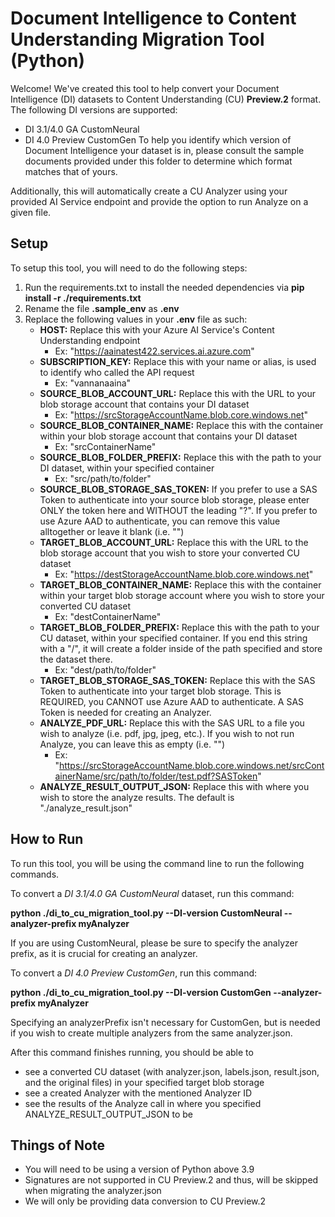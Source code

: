 # Document Intelligence to Content Understanding Migration Tool (Python)

Welcome! We've created this tool to help convert your Document Intelligence (DI) datasets to Content Understanding (CU) **Preview.2** format. The following DI versions are supported:
- DI 3.1/4.0 GA CustomNeural
- DI 4.0 Preview CustomGen
To help you identify which version of Document Intelligence your dataset is in, please consult the sample documents provided under this folder to determine which format matches that of yours. 

Additionally, this will automatically create a CU Analyzer using your provided AI Service endpoint and provide the option to run Analyze on a given file. 

## Setup
To setup this tool, you will need to do the following steps:
1. Run the requirements.txt to install the needed dependencies via **pip install -r ./requirements.txt**
2. Rename the file **.sample_env** as **.env**
3. Replace the following values in your **.env** file as such:
   - **HOST:** Replace this with your Azure AI Service's Content Understanding endpoint
       - Ex: "https://aainatest422.services.ai.azure.com"
   - **SUBSCRIPTION_KEY:** Replace this with your name or alias, is used to identify who called the API request
       - Ex: "vannanaaina"
   - **SOURCE_BLOB_ACCOUNT_URL:** Replace this with the URL to your blob storage account that contains your DI dataset
       - Ex: "https://srcStorageAccountName.blob.core.windows.net"
   - **SOURCE_BLOB_CONTAINER_NAME:** Replace this with the container within your blob storage account that contains your DI dataset
       - Ex: "srcContainerName"
   - **SOURCE_BLOB_FOLDER_PREFIX:** Replace this with the path to your DI dataset, within your specified container
       - Ex: "src/path/to/folder"   
   - **SOURCE_BLOB_STORAGE_SAS_TOKEN:** If you prefer to use a SAS Token to authenticate into your source blob storage, please enter ONLY the token here and WITHOUT the leading "?".
     If you prefer to use Azure AAD to authenticate, you can remove this value alltogether or leave it blank (i.e. "")
   - **TARGET_BLOB_ACCOUNT_URL:** Replace this with the URL to the blob storage account that you wish to store your converted CU dataset
       - Ex: "https://destStorageAccountName.blob.core.windows.net"
   - **TARGET_BLOB_CONTAINER_NAME:** Replace this with the container within your target blob storage account where you wish to store your converted CU dataset
       - Ex: "destContainerName"
   - **TARGET_BLOB_FOLDER_PREFIX:** Replace this with the path to your CU dataset, within your specified container.
     If you end this string with a "/", it will create a folder inside of the path specified and store the dataset there. 
       - Ex: "dest/path/to/folder"
   - **TARGET_BLOB_STORAGE_SAS_TOKEN:** Replace this with the SAS Token to authenticate into your target blob storage. This is REQUIRED, you CANNOT use Azure AAD to authenticate.
     A SAS Token is needed for creating an Analyzer.
   - **ANALYZE_PDF_URL:** Replace this with the SAS URL to a file you wish to analyze (i.e. pdf, jpg, jpeg, etc.). If you wish to not run Analyze, you can leave this as empty (i.e. "") 
       - Ex: "https://srcStorageAccountName.blob.core.windows.net/srcContainerName/src/path/to/folder/test.pdf?SASToken"
   - **ANALYZE_RESULT_OUTPUT_JSON:** Replace this with where you wish to store the analyze results. The default is "./analyze_result.json"

## How to Run 
To run this tool, you will be using the command line to run the following commands. 

To convert a _DI 3.1/4.0 GA CustomNeural_ dataset, run this command:

**python ./di_to_cu_migration_tool.py --DI-version CustomNeural --analyzer-prefix myAnalyzer**

If you are using CustomNeural, please be sure to specify the analyzer prefix, as it is crucial for creating an analyzer. 

To convert a _DI 4.0 Preview CustomGen_, run this command: 

**python ./di_to_cu_migration_tool.py --DI-version CustomGen --analyzer-prefix myAnalyzer**

Specifying an analyzerPrefix isn't necessary for CustomGen, but is needed if you wish to create multiple analyzers from the same analyzer.json.

After this command finishes running, you should be able to
- see a converted CU dataset (with analyzer.json, labels.json, result.json, and the original files) in your specified target blob storage
- see a created Analyzer with the mentioned Analyzer ID
- see the results of the Analyze call in where you specified ANALYZE_RESULT_OUTPUT_JSON to be

## Things of Note
- You will need to be using a version of Python above 3.9
- Signatures are not supported in CU Preview.2 and thus, will be skipped when migrating the analyzer.json
- We will only be providing data conversion to CU Preview.2

